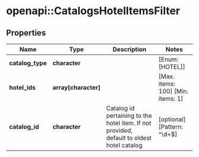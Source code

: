 # openapi::CatalogsHotelItemsFilter


## Properties
Name | Type | Description | Notes
------------ | ------------- | ------------- | -------------
**catalog_type** | **character** |  | [Enum: [HOTEL]] 
**hotel_ids** | **array[character]** |  | [Max. items: 100] [Min. items: 1] 
**catalog_id** | **character** | Catalog id pertaining to the hotel item. If not provided, default to oldest hotel catalog | [optional] [Pattern: ^\\d+$] 



